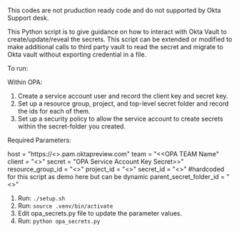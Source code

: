 This codes are not pruduction ready code and do not supported by Okta Support desk.

This Python script is to give guidance on how to interact with Okta Vault to create/update/reveal the secrets.
This script can be extended or modified to make additional calls to third party vault to read the secret and migrate to Okta vault without exporting credential in a file.

To run: 

Within OPA: 
1.  Create a service account user and record the client key and secret key.
2.  Set up a resource group, project, and top-level secret folder and record the ids for each of them.
3.  Set up a security policy to allow the service account to create secrets within the secret-folder you created.

 Required Parameters:

host = "https://<<Okta Subdomain>>.pam.oktapreview.com"
team = "<<OPA TEAM Name"
client = "<<Service Account Key ID>>"
secret = "OPA Service Account Key Secret>>"
resource_group_id = "<<Resource Group ID>>"
project_id = "<<Project ID>>"
secret_id = "<<Secret ID for updates>>" #hardcoded for this script as demo here but can be dynamic
parent_secret_folder_id = "<<Secret Parent folder ID>>"
 
1.  Run: `./setup.sh`
2.  Run: `source .venv/bin/activate`
3.  Edit opa_secrets.py file to update the parameter values.
4.  Run: `python opa_secrets.py`
